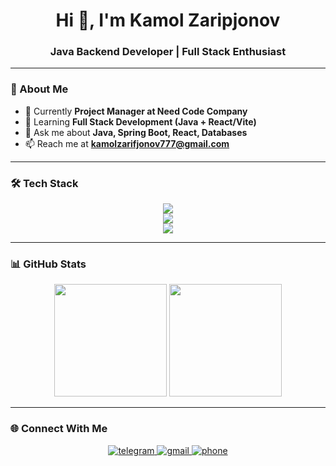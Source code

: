 <h1 align="center">Hi 👋, I'm Kamol Zaripjonov</h1>
<h3 align="center">Java Backend Developer | Full Stack Enthusiast</h3>

---

### 🚀 About Me
- 🔭 Currently **Project Manager at Need Code Company**
- 🌱 Learning **Full Stack Development (Java + React/Vite)**
- 💬 Ask me about **Java, Spring Boot, React, Databases**
- 📫 Reach me at **kamolzarifjonov777@gmail.com**

---

### 🛠 Tech Stack

<p align="center">
  <img src="https://skillicons.dev/icons?i=java,spring,hibernate,maven,postgres" /><br/>
  <img src="https://skillicons.dev/icons?i=html,css,js,react,vite,tailwind,bootstrap" /><br/>
  <img src="https://skillicons.dev/icons?i=git,github,kali,vscode,idea,postman" />
</p>

---

### 📊 GitHub Stats

<p align="center">
  <img src="https://github-readme-stats.vercel.app/api?username=kamolzaripjonov&show_icons=true&theme=tokyonight" height="180px"/>
  <img src="https://github-readme-stats.vercel.app/api/top-langs/?username=kamolzaripjonov&layout=compact&theme=tokyonight" height="180px"/>
</p>

---

### 🌐 Connect With Me
<p align="center">
  <a href="https://t.me/kamolzaripjonov">
    <img src="https://img.icons8.com/color/48/000000/telegram-app--v1.png" alt="telegram"/>
  </a>
  <a href="mailto:kamolzaripjonov777@gmail.com">
    <img src="https://img.icons8.com/color/48/000000/gmail--v1.png" alt="gmail"/>
  </a>
  <a href="tel:+998901234567">
    <img src="https://img.icons8.com/color/48/000000/phone.png" alt="phone"/>
  </a>
</p>
